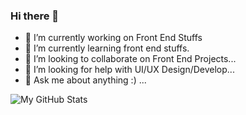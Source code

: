 ### Hi there 👋

- 🔭 I’m currently working on Front End Stuffs
- 🌱 I’m currently learning front end stuffs.
- 👯 I’m looking to collaborate on Front End Projects...
- 🤔 I’m looking for help with UI/UX Design/Develop...
- 💬 Ask me about anything :) ...

![My GitHub Stats](https://github-readme-stats.vercel.app/api?username=aakrity17&show_icons=true&theme=tokyonight)
